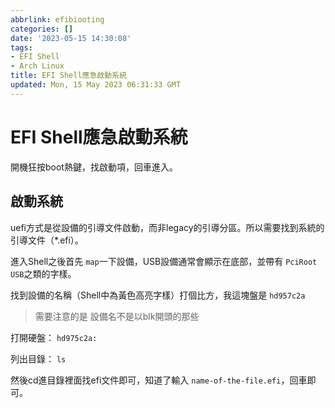 ```yaml
---
abbrlink: efibiooting
categories: []
date: '2023-05-15 14:30:08'
tags:
- EFI Shell
- Arch Linux
title: EFI Shell應急啟動系統
updated: Mon, 15 May 2023 06:31:33 GMT
---
```

# EFI Shell應急啟動系統

開機狂按boot熱鍵，找啟動項，回車進入。     

## 啟動系統

uefi方式是從設備的引導文件啟動，而非legacy的引導分區。所以需要找到系統的引導文件（*.efi）。          

進入Shell之後首先 `map`一下設備，USB設備通常會顯示在底部，並帶有 `PciRoot USB`之類的字樣。

找到設備的名稱（Shell中為黃色高亮字樣）打個比方，我這塊盤是 `hd957c2a`

> 需要注意的是 設備名不是以blk開頭的那些  



打開硬盤： `hd975c2a:`

列出目錄： `ls`

然後cd進目錄裡面找efi文件即可，知道了輸入   `name-of-the-file.efi`，回車即可。

